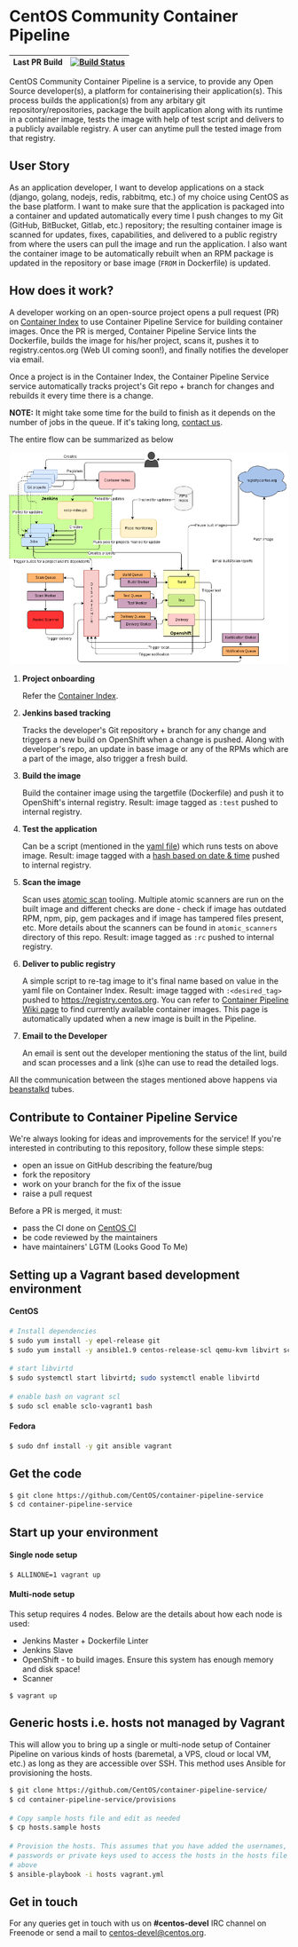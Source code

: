 # CentOS Community Container Pipeline

| Last PR Build | [![Build Status](https://ci.centos.org/view/Container/job/centos-container-pipeline-service-ci-pr/badge/icon)](https://ci.centos.org/view/Container/job/centos-container-pipeline-service-ci-pr/) |
|---------------|---------------------------------------------------------------------------------------------------------------------------------------------------------------------------------------------------|

CentOS Community Container Pipeline is a service, to provide any Open Source developer(s), a platform for containerising their application(s). This process builds the application(s) from any arbitary git repository/repositories, package the built application along with its runtime in a container image, tests the image with help of test script and delivers to a publicly available registry. A user can anytime pull the tested image from that registry.

## User Story

As an application developer, I want to develop applications on a stack (django, golang, nodejs, redis, rabbitmq, etc.) of my choice using CentOS as the base platform. I want to make sure that the application is packaged into a container and updated  automatically every time I push changes to my Git (GitHub, BitBucket, Gitlab, etc.) repository; the resulting container image is scanned for updates, fixes, capabilities, and delivered to a public registry from where the users can pull the image and run the application. I also want the container image to be automatically rebuilt when an RPM package is updated in the repository or base image (`FROM` in Dockerfile) is updated.

## How does it work?

A developer working on an open-source project opens a pull request (PR) on [Container Index](https://github.com/CentOS/container-index/) to use Container Pipeline Service for building container images. Once the PR is merged, Container Pipeline Service lints the Dockerfile, builds the image for his/her project, scans it, pushes it to registry.centos.org (Web UI coming soon!), and finally notifies the developer via email.

Once a project is in the Container Index, the Container Pipeline Service service automatically tracks project's Git repo + branch for changes and rebuilds it every time there is a change.

**NOTE:** It might take some time for the build to finish as it depends on the number of jobs in the queue. If it's taking long, [contact us](#contact).

The entire flow can be summarized as below

![Container Pipeline Diagram](docs/diagrams/architecture.png)

1. **Project onboarding**

    Refer the [Container Index](https://github.com/CentOS/container-index).
    
2. **Jenkins based tracking**

    Tracks the developer's Git repository + branch for any change and triggers a new build on OpenShift when a change is pushed. Along with developer's repo, an update in base image or any of the RPMs which are a part of the image, also trigger a fresh build.

3. **Build the image**

    Build the container image using the targetfile (Dockerfile) and push it to OpenShift's internal registry. Result: image tagged as `:test` pushed to internal registry.

4. **Test the application**

     Can be a script (mentioned in the [yaml file](https://github.com/CentOS/container-index)) which runs tests on above image. Result: image tagged with a [hash based on date & time](https://github.com/CentOS/container-pipeline-service/blob/master/jenkinsbuilder/project-defaults.yml#L20) pushed to internal registry.
 
5. **Scan the image**
    
    Scan uses [atomic scan](https://github.com/projectatomic/atomic) tooling. Multiple atomic scanners are run on the built image and different checks are done - check if image has outdated RPM, npm, pip, gem packages and if image has tampered files present, etc. More details about the scanners can be found in `atomic_scanners` directory of this repo. Result: image tagged as `:rc` pushed to internal registry.
    
6. **Deliver to public registry**

    A simple script to re-tag image to it's final name based on value in the yaml file on Container Index. Result: image tagged with `:<desired_tag>` pushed to https://registry.centos.org. You can refer to [Container Pipeline Wiki page](https://wiki.centos.org/ContainerPipeline) to find currently available container images. This page is automatically updated when a new image is built in the Pipeline.

7. **Email to the Developer**

    An email is sent out the developer mentioning the status of the lint, build and scan processes and a link (s)he can use to read the detailed logs.
 
All the communication between the stages mentioned above happens via [beanstalkd](http://kr.github.io/beanstalkd/) tubes.   

## Contribute to Container Pipeline Service

We're always looking for ideas and improvements for the service! If you're interested in contributing to this repository, follow these simple steps:

- open an issue on GitHub describing the feature/bug
- fork the repository
- work on your branch for the fix of the issue
- raise a pull request

Before a PR is merged, it must:

- pass the CI done on [CentOS CI](https://ci.centos.org/)
- be code reviewed by the maintainers
- have maintainers' LGTM (Looks Good To Me)

## Setting up a Vagrant based development environment

#### CentOS
```bash
# Install dependencies
$ sudo yum install -y epel-release git
$ sudo yum install -y ansible1.9 centos-release-scl qemu-kvm libvirt sclo-vagrant1

# start libvirtd
$ sudo systemctl start libvirtd; sudo systemctl enable libvirtd

# enable bash on vagrant scl
$ sudo scl enable sclo-vagrant1 bash
```

#### Fedora
```bash
$ sudo dnf install -y git ansible vagrant
```

## Get the code

```bash
$ git clone https://github.com/CentOS/container-pipeline-service
$ cd container-pipeline-service
```

## Start up your environment

#### Single node setup

```
$ ALLINONE=1 vagrant up
```

#### Multi-node setup

This setup requires 4 nodes. Below are the details about how each node is used:

- Jenkins Master + Dockerfile Linter
- Jenkins Slave
- OpenShift - to build images. Ensure this system has enough memory and disk space!
- Scanner

```
$ vagrant up
```

## Generic hosts i.e. hosts not managed by Vagrant

This will allow you to bring up a single or multi-node setup of Container Pipeline
on various kinds of hosts (baremetal, a VPS, cloud or local VM, etc.) as long as they are accessible over SSH. This method uses Ansible for provisioning the hosts.

```bash
$ git clone https://github.com/CentOS/container-pipeline-service/
$ cd container-pipeline-service/provisions

# Copy sample hosts file and edit as needed
$ cp hosts.sample hosts

# Provision the hosts. This assumes that you have added the usernames,
# passwords or private keys used to access the hosts in the hosts file
# above
$ ansible-playbook -i hosts vagrant.yml
```

## <a href="contact"></a>Get in touch

For any queries get in touch with us on **#centos-devel** IRC channel on Freenode or send a mail to centos-devel@centos.org.
